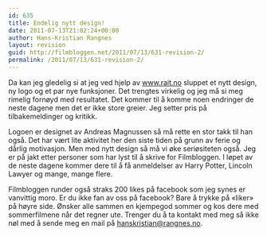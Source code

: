 ```yaml
---
id: 635
title: Endelig nytt design!
date: 2011-07-13T21:02:24+00:00
author: Hans-Kristian Rangnes
layout: revision
guid: http://filmbloggen.net/2011/07/13/631-revision-2/
permalink: /2011/07/13/631-revision-2/
---
```

Da kan jeg gledelig si at jeg ved hjelp av www.rait.no sluppet et nytt design, ny logo og et par nye funksjoner. Det trengtes virkelig og jeg må si meg rimelig fornøyd med resultatet. Det kommer til å komme noen endringer de neste dagene men det er ikke store greier. Jeg setter pris på tilbakemeldinger og kritikk.

Logoen er designet av Andreas Magnussen så må rette en stor takk til han også. Det har vært lite aktivitet her den siste tiden på grunn av ferie og dårlig motivasjon. Men med nytt design så må vi øke seriøsiteten også. Jeg er på jakt etter personer som har lyst til å skrive for Filmbloggen. I løpet av de neste dagene kommer dere til å få anmeldelser av Harry Potter, Lincoln Lawyer og mange, mange flere.

Filmbloggen runder også straks 200 likes på facebook som jeg synes er vanvittig moro. Er du ikke fan av oss på facebook? Bare å trykke på &laquo;liker&raquo; på høyre side. Ønsker alle sammen en kjempegod sommer og kos dere med sommerfilmene når det regner ute. Trenger du å ta kontakt med meg så ikke nøl med å sende meg en mail på hanskristian@rangnes.no.